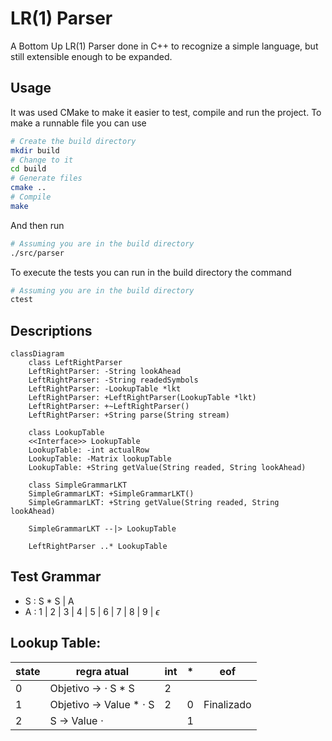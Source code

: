 # LR(1) Parser

A Bottom Up LR(1) Parser done in C++ to recognize a simple language, but still extensible enough to be expanded.

## Usage

It was used CMake to make it easier to test, compile and run the project. To make a runnable file you can use
```bash
# Create the build directory
mkdir build
# Change to it
cd build
# Generate files
cmake ..
# Compile
make
```

And then run
```bash
# Assuming you are in the build directory
./src/parser
```

To execute the tests you can run in the build directory the command
```bash
# Assuming you are in the build directory
ctest
```

## Descriptions

```mermaid
classDiagram
	class LeftRightParser
	LeftRightParser: -String lookAhead
	LeftRightParser: -String readedSymbols
	LeftRightParser: -LookupTable *lkt
	LeftRightParser: +LeftRightParser(LookupTable *lkt)
	LeftRightParser: +~LeftRightParser()
	LeftRightParser: +String parse(String stream)

	class LookupTable
	<<Interface>> LookupTable
	LookupTable: -int actualRow
	LookupTable: -Matrix lookupTable
	LookupTable: +String getValue(String readed, String lookAhead)

	class SimpleGrammarLKT
	SimpleGrammarLKT: +SimpleGrammarLKT()
	SimpleGrammarLKT: +String getValue(String readed, String lookAhead)

	SimpleGrammarLKT --|> LookupTable

	LeftRightParser ..* LookupTable
```

## Test Grammar
- S : S * S | A
- A : 1 | 2 | 3 | 4 | 5 | 6 | 7 | 8 | 9 | $\epsilon$

## Lookup Table:
| state | regra atual               | int | *   | eof |
| ----- | ------------------------- | --- | --- | --- |
| 0     | Objetivo -> $\cdot$ S * S | 2    |    |     |
| 1     | Objetivo -> Value * $\cdot$ S | 2   | 0   | Finalizado   |
| 2     | S -> Value $\cdot$               |     | 1   |     |
